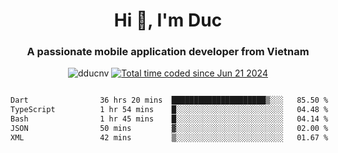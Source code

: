 <h1 align="center">
  Hi 👋, I'm  Duc</h1>
<h3 align="center">A passionate mobile application developer from Vietnam</h3>  
  
<p align="center"> <img src="https://komarev.com/ghpvc/?username=dducnv&label=Profile%20views&color=0e75b6&style=flat" alt="dducnv" /> 
<a href="https://wakatime.com/@4d2a2cd9-1bcb-4dd1-84a4-dce128a35137"><img src="https://wakatime.com/badge/user/4d2a2cd9-1bcb-4dd1-84a4-dce128a35137.svg" alt="Total time coded since Jun 21 2024" /></a>
</p>  

<div style="width: 100vw; overflow-x: auto; flex:center">
  <!--START_SECTION:waka-->

```txt
Dart                36 hrs 20 mins  █████████████████████▒░░░   85.50 %
TypeScript          1 hr 54 mins    █░░░░░░░░░░░░░░░░░░░░░░░░   04.48 %
Bash                1 hr 45 mins    █░░░░░░░░░░░░░░░░░░░░░░░░   04.14 %
JSON                50 mins         ▓░░░░░░░░░░░░░░░░░░░░░░░░   02.00 %
XML                 42 mins         ▒░░░░░░░░░░░░░░░░░░░░░░░░   01.67 %
```

<!--END_SECTION:waka-->
</div>




  
